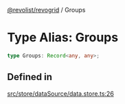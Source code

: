 [@revolist/revogrid](README.md) / Groups

# Type Alias: Groups

```ts
type Groups: Record<any, any>;
```

## Defined in

[src/store/dataSource/data.store.ts:26](https://github.com/revolist/revogrid/blob/78d14b7c443343ec06c8d385824462d784f2615f/src/store/dataSource/data.store.ts#L26)
